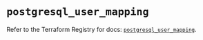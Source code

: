 # `postgresql_user_mapping`

Refer to the Terraform Registry for docs: [`postgresql_user_mapping`](https://registry.terraform.io/providers/nitrikx/postgresql/1.21.2/docs/resources/user_mapping).
